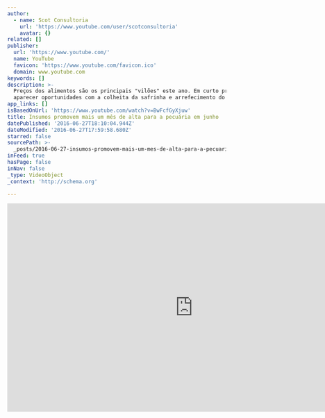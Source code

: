 ```yaml
---
author:
  - name: Scot Consultoria
    url: 'https://www.youtube.com/user/scotconsultoria'
    avatar: {}
related: []
publisher:
  url: 'https://www.youtube.com/'
  name: YouTube
  favicon: 'https://www.youtube.com/favicon.ico'
  domain: www.youtube.com
keywords: []
description: >-
  Preços dos alimentos são os principais "vilões" este ano. Em curto prazo podem
  aparecer oportunidades com a colheita da safrinha e arrefecimento do dólar.
app_links: []
isBasedOnUrl: 'https://www.youtube.com/watch?v=BwFcfGyXjuw'
title: Insumos promovem mais um mês de alta para a pecuária em junho
datePublished: '2016-06-27T18:10:04.944Z'
dateModified: '2016-06-27T17:59:58.680Z'
starred: false
sourcePath: >-
  _posts/2016-06-27-insumos-promovem-mais-um-mes-de-alta-para-a-pecuaria-em-junh.md
inFeed: true
hasPage: false
inNav: false
_type: VideoObject
_context: 'http://schema.org'

---
```

<iframe src="https://cdn.embedly.com/widgets/media.html?src=https%3A%2F%2Fwww.youtube.com%2Fembed%2FBwFcfGyXjuw%3Ffeature%3Doembed&amp;url=http%3A%2F%2Fwww.youtube.com%2Fwatch%3Fv%3DBwFcfGyXjuw&amp;image=https%3A%2F%2Fi.ytimg.com%2Fvi%2FBwFcfGyXjuw%2Fhqdefault.jpg&amp;key=b7d04c9b404c499eba89ee7072e1c4f7&amp;type=text%2Fhtml&amp;schema=youtube" width="854" height="480" scrolling="no" frameborder="0" allowfullscreen="" style=""></iframe>